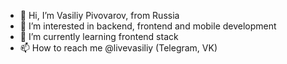 - 👋 Hi, I’m Vasiliy Pivovarov, from Russia
- 👀 I’m interested in backend, frontend and mobile development
- 🌱 I’m currently learning frontend stack
- 📫 How to reach me @livevasiliy (Telegram, VK)

<!---
livevasiliy/livevasiliy is a ✨ special ✨ repository because its `README.md` (this file) appears on your GitHub profile.
You can click the Preview link to take a look at your changes.
--->
